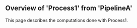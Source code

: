 ## Overview of 'Process1' from 'PipelineA'

This page describes the computations done with Process1.
